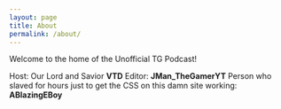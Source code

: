 ```yaml
---
layout: page
title: About
permalink: /about/
---
```


Welcome to the home of the Unofficial TG Podcast!

Host: Our Lord and Savior **VTD**
Editor: **JMan_TheGamerYT**
Person who slaved for hours just to get the CSS on this damn site working: **ABlazingEBoy**

